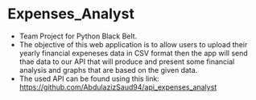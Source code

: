 # Expenses_Analyst
 - Team Project for Python Black Belt.
 - The objective of this web application is to allow users to upload their yearly financial expeneses data in CSV format then the app will send thae data to our API that will produce and present some financial analysis and graphs that are based on the given data.
 - The used API can be found using this link: https://github.com/AbdulazizSaud94/api_expenses_analyst


